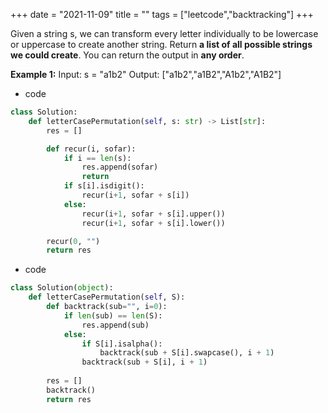 
+++ 
date = "2021-11-09"
title = ""
tags = ["leetcode","backtracking"]
+++

Given a string s, we can transform every letter individually to be lowercase or uppercase to create another string.
Return __a list of all possible strings we could create__. You can return the output in **any order**.
 
**Example 1:**
Input: s = "a1b2" Output: ["a1b2","a1B2","A1b2","A1B2"]

- code
```py
class Solution:
    def letterCasePermutation(self, s: str) -> List[str]:
        res = []

        def recur(i, sofar):
            if i == len(s): 
                res.append(sofar)
                return
            if s[i].isdigit():
                recur(i+1, sofar + s[i])
            else:
                recur(i+1, sofar + s[i].upper())
                recur(i+1, sofar + s[i].lower())

        recur(0, "")
        return res

```
- code
```py
class Solution(object):
    def letterCasePermutation(self, S):
        def backtrack(sub="", i=0):
            if len(sub) == len(S):
                res.append(sub)
            else:
                if S[i].isalpha():
                    backtrack(sub + S[i].swapcase(), i + 1)
                backtrack(sub + S[i], i + 1)
                
        res = []
        backtrack()
        return res

```
